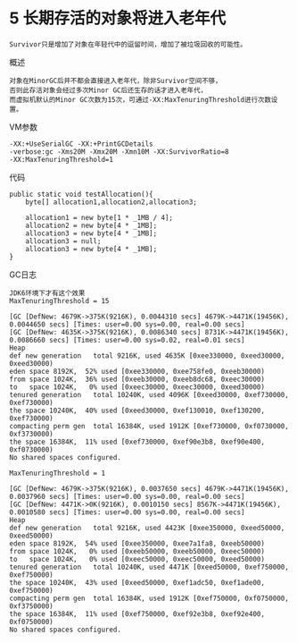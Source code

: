 # 5 长期存活的对象将进入老年代
 
    Survivor只是增加了对象在年轻代中的逗留时间，增加了被垃圾回收的可能性。
 
 
概述 

    对象在MinorGC后并不都会直接进入老年代，除非Survivor空间不够，
    否则此存活对象会经过多次Minor GC后还生存的话才进入老年代，
    而虚拟机默认的Minor GC次数为15次，可通过-XX:MaxTenuringThreshold进行次数设置。    
    
VM参数

    -XX:+UseSerialGC -XX:+PrintGCDetails 
    -verbose:gc -Xms20M -Xmx20M -Xmn10M -XX:SurvivorRatio=8
    -XX:MaxTenuringThreshold=1

代码
    
    public static void testAllocation(){
        byte[] allocation1,allocation2,allocation3;
    
        allocation1 = new byte[1 * _1MB / 4];
        allocation2 = new byte[4 * _1MB];
        allocation3 = new byte[4 * _1MB];
        allocation3 = null;
        allocation3 = new byte[4 * _1MB];
    }
    
GC日志

    JDK6环境下才有这个效果
    MaxTenuringThreshold = 15
    
    [GC [DefNew: 4679K->375K(9216K), 0.0044310 secs] 4679K->4471K(19456K), 0.0044650 secs] [Times: user=0.00 sys=0.00, real=0.00 secs] 
    [GC [DefNew: 4635K->375K(9216K), 0.0086340 secs] 8731K->4471K(19456K), 0.0086660 secs] [Times: user=0.00 sys=0.02, real=0.01 secs] 
    Heap
    def new generation   total 9216K, used 4635K [0xee330000, 0xeed30000, 0xeed30000)
    eden space 8192K,  52% used [0xee330000, 0xee758fe0, 0xeeb30000)
    from space 1024K,  36% used [0xeeb30000, 0xeeb8dc68, 0xeec30000)
    to   space 1024K,   0% used [0xeec30000, 0xeec30000, 0xeed30000)
    tenured generation   total 10240K, used 4096K [0xeed30000, 0xef730000, 0xef730000)
    the space 10240K,  40% used [0xeed30000, 0xef130010, 0xef130200, 0xef730000)
    compacting perm gen  total 16384K, used 1912K [0xef730000, 0xf0730000, 0xf3730000)
    the space 16384K,  11% used [0xef730000, 0xef90e3b8, 0xef90e400, 0xf0730000)
    No shared spaces configured.                           

    MaxTenuringThreshold = 1
    
    [GC [DefNew: 4679K->375K(9216K), 0.0037650 secs] 4679K->4471K(19456K), 0.0037960 secs] [Times: user=0.00 sys=0.00, real=0.00 secs] 
    [GC [DefNew: 4471K->0K(9216K), 0.0010150 secs] 8567K->4471K(19456K), 0.0010580 secs] [Times: user=0.00 sys=0.00, real=0.00 secs] 
    Heap
    def new generation   total 9216K, used 4423K [0xee350000, 0xeed50000, 0xeed50000)
    eden space 8192K,  54% used [0xee350000, 0xee7a1fa8, 0xeeb50000)
    from space 1024K,   0% used [0xeeb50000, 0xeeb50000, 0xeec50000)
    to   space 1024K,   0% used [0xeec50000, 0xeec50000, 0xeed50000)
    tenured generation   total 10240K, used 4471K [0xeed50000, 0xef750000, 0xef750000)
    the space 10240K,  43% used [0xeed50000, 0xef1adc50, 0xef1ade00, 0xef750000)
    compacting perm gen  total 16384K, used 1912K [0xef750000, 0xf0750000, 0xf3750000)
    the space 16384K,  11% used [0xef750000, 0xef92e3b8, 0xef92e400, 0xf0750000)
    No shared spaces configured.
